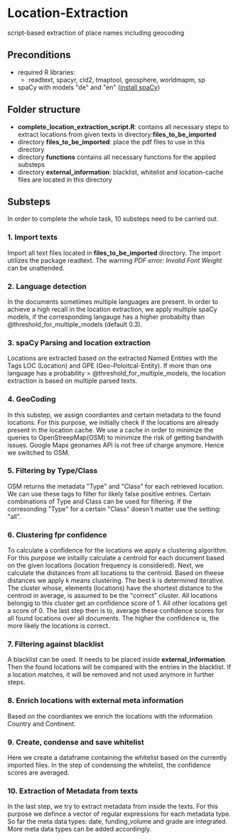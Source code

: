 # Location-Extraction
script-based extraction of place names including geocoding


## Preconditions
* required R libraries:
  + readtext, spacyr, cld2, tmaptool, geosphere, worldmapm, sp
* spaCy with models "de" and "en" ([install spaCy](https://spacy.io/usage/))

## Folder structure
* **complete_location_extraction_script.R**: contains all necessary steps to extract locations from given texts in directory:**files_to_be_imported** 
* directory **files_to_be_imported**: place the pdf files to use in this directory
* directory **functions** contains all necessary functions for the applied substeps
* directory **external_information**: blacklist, whitelist and location-cache files are located in this directory

## Substeps
In order to complete the whole task, 10 substeps need to be carried out.
### 1. Import texts
Import all text files located in **files_to_be_imported** directory. The import utilizes the package readtext. The warning *PDF error: Invalid Font Weight* can be unattended.
### 2. Language detection
In the documents sometimes multiple languages are present. In order to achieve a high recall in the location extraction, we apply multiple spaCy models, if the corresponding langauge has a higher probabilty than @threshold_for_multiple_models (default 0.3). 

### 3. spaCy Parsing and location extraction
Locations are extracted based on the extracted Named Entities with the Tags LOC (Location) and GPE (Geo-Poloitcal-Entity).
If more than one language has a probability > @threshold_for_multiple_models, the location extraction is based on multiple parsed texts.

### 4. GeoCoding
In this substep, we assign coordiantes and certain metadata to the found locations. For this purpose, we initially check if the locations are already present in the location cache. We use a cache in order to minimize the queries to OpenStreepMap(OSM) to minimize the risk of getting bandwith issues. Google Maps geonames API is not free of charge anymore. Hence we switched to OSM.

### 5. Filtering by Type/Class
OSM returns the metadata "Type" and "Class" for each retrieved location. We can use these tags to filter for likely false positive entries. Certain combinations of Type and Class can be used for filtering. If the corresonding "Type" for a certain "Class" doesn't matter use the setting: "all".

### 6. Clustering fpr confidence
To calculate a confidence for the locations we apply a clustering algorithm. For this purpose we initailly calculate a centroid for each document based on the given locations (location frequency is considered). Next, we calculate the distances from all locations to the centroid. Based on theese distances we apply k means clustering. The best k is determined iterative. The cluster whose, elements (locations) have the shortest distance to the centroid in average, is assumed to be the "correct" cluster. All locations belongig to this cluster get an confidence score of 1. All other locations get a score of 0.
The last step then is to, average these confidence scores for all found locations over all documents. The higher the confidence is, the more likely the locations is correct.

### 7. Filtering against blacklist
A blacklist can be used. It needs to be placed inside **external_information**. Then the found locations will be compared with the entries in the blacklist. If a location matches, it will be removed and not used anymore in further steps.

### 8. Enrich locations with external meta information
Based on the coordiantes we enrich the locations with the information Country and Continent.

### 9. Create, condense and save whitelist
Here we create a dataframe containing the whitelist based on the currently imported files. In the step of condensing the whitelist, the confidence scores are averaged.

### 10. Extraction of Metadata from texts
In the last step, we try to extract metadata from inside the texts. For this purpose we defince a vector of regular expressions for each metadata type. So far the meta data types: date, funding_volume and grade are integrated. More meta data types can be added accordingly. 

